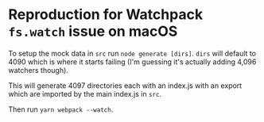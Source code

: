 # Reproduction for Watchpack `fs.watch` issue on macOS

To setup the mock data in `src` run `node generate [dirs]`. `dirs` will default to 4090 which is where it starts failing (I'm guessing it's actually adding 4,096 watchers though).

This will generate 4097 directories each with an index.js with an export which are imported by the main index.js in `src`.

Then run `yarn webpack --watch`.
